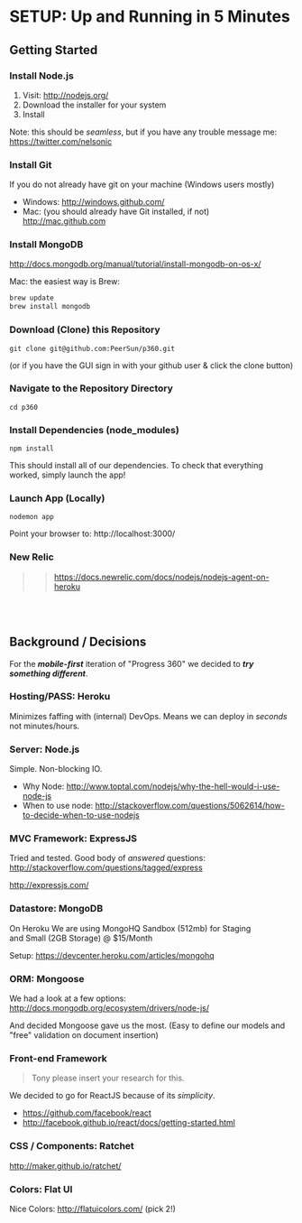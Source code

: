 # SETUP: Up and Running in 5 Minutes

## Getting Started


### Install Node.js

1. Visit: http://nodejs.org/
2. Download the installer for your system 
3. Install 

Note: this should be *seamless*, but if you have any trouble message me: 
https://twitter.com/nelsonic


### Install Git

If you do not already have git on your machine (Windows users mostly)

- Windows: http://windows.github.com/
- Mac: (you should already have Git installed, if not) http://mac.github.com

### Install MongoDB

http://docs.mongodb.org/manual/tutorial/install-mongodb-on-os-x/

Mac: the easiest way is Brew:

```sh
brew update
brew install mongodb
```


### Download (Clone) this Repository

```
git clone git@github.com:PeerSun/p360.git
```

(or if you have the GUI sign in with your github user & click the clone button)


### Navigate to the Repository Directory

```
cd p360
```


### Install Dependencies (node_modules)

```
npm install
```

This should install all of our dependencies.
To check that everything worked, simply launch the app!


### Launch App (Locally)

```
nodemon app
```


Point your browser to: http://localhost:3000/


### New Relic

>> https://docs.newrelic.com/docs/nodejs/nodejs-agent-on-heroku

<br /> <br />

## Background / Decisions

For the ***mobile-first*** iteration of "Progress 360" we decided to 
***try something different***.

### Hosting/PASS: Heroku

Minimizes faffing with (internal) DevOps.
Means we can deploy in *seconds* not minutes/hours.


### Server: Node.js

Simple. Non-blocking IO.

- Why Node: http://www.toptal.com/nodejs/why-the-hell-would-i-use-node-js
- When to use node: http://stackoverflow.com/questions/5062614/how-to-decide-when-to-use-nodejs


### MVC Framework: ExpressJS

Tried and tested. 
Good body of *answered* questions: 
http://stackoverflow.com/questions/tagged/express


http://expressjs.com/


### Datastore: MongoDB

On Heroku We are using MongoHQ Sandbox (512mb) for Staging  
and Small (2GB Storage) @ $15/Month

Setup: https://devcenter.heroku.com/articles/mongohq


### ORM: Mongoose

We had a look at a few options:
http://docs.mongodb.org/ecosystem/drivers/node-js/

And decided Mongoose gave us the most. 
(Easy to define our models and "free" validation on document insertion)


### Front-end Framework

> Tony please insert your research for this.

We decided to go for ReactJS because of its *simplicity*.

- https://github.com/facebook/react
- http://facebook.github.io/react/docs/getting-started.html


### CSS / Components: Ratchet

http://maker.github.io/ratchet/


### Colors: Flat UI

Nice Colors: http://flatuicolors.com/ (pick 2!)